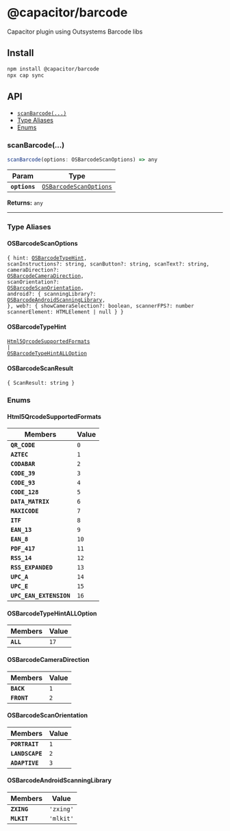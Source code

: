 # @capacitor/barcode

Capacitor plugin using Outsystems Barcode libs

## Install

```bash
npm install @capacitor/barcode
npx cap sync
```

## API

<docgen-index>

* [`scanBarcode(...)`](#scanbarcode)
* [Type Aliases](#type-aliases)
* [Enums](#enums)

</docgen-index>

<docgen-api>
<!--Update the source file JSDoc comments and rerun docgen to update the docs below-->

### scanBarcode(...)

```typescript
scanBarcode(options: OSBarcodeScanOptions) => any
```

| Param         | Type                                                                  |
| ------------- | --------------------------------------------------------------------- |
| **`options`** | <code><a href="#osbarcodescanoptions">OSBarcodeScanOptions</a></code> |

**Returns:** <code>any</code>

--------------------


### Type Aliases


#### OSBarcodeScanOptions

<code>{ hint: <a href="#osbarcodetypehint">OSBarcodeTypeHint</a>, scanInstructions?: string, scanButton?: string, scanText?: string, cameraDirection?: <a href="#osbarcodecameradirection">OSBarcodeCameraDirection</a>, scanOrientation?: <a href="#osbarcodescanorientation">OSBarcodeScanOrientation</a>, android?: { scanningLibrary?: <a href="#osbarcodeandroidscanninglibrary">OSBarcodeAndroidScanningLibrary</a>, }, web?: { showCameraSelection?: boolean, scannerFPS?: number scannerElement: HTMLElement | null } }</code>


#### OSBarcodeTypeHint

<code><a href="#html5qrcodesupportedformats">Html5QrcodeSupportedFormats</a> | <a href="#osbarcodetypehintalloption">OSBarcodeTypeHintALLOption</a></code>


#### OSBarcodeScanResult

<code>{ ScanResult: string }</code>


### Enums


#### Html5QrcodeSupportedFormats

| Members                 | Value           |
| ----------------------- | --------------- |
| **`QR_CODE`**           | <code>0</code>  |
| **`AZTEC`**             | <code>1</code>  |
| **`CODABAR`**           | <code>2</code>  |
| **`CODE_39`**           | <code>3</code>  |
| **`CODE_93`**           | <code>4</code>  |
| **`CODE_128`**          | <code>5</code>  |
| **`DATA_MATRIX`**       | <code>6</code>  |
| **`MAXICODE`**          | <code>7</code>  |
| **`ITF`**               | <code>8</code>  |
| **`EAN_13`**            | <code>9</code>  |
| **`EAN_8`**             | <code>10</code> |
| **`PDF_417`**           | <code>11</code> |
| **`RSS_14`**            | <code>12</code> |
| **`RSS_EXPANDED`**      | <code>13</code> |
| **`UPC_A`**             | <code>14</code> |
| **`UPC_E`**             | <code>15</code> |
| **`UPC_EAN_EXTENSION`** | <code>16</code> |


#### OSBarcodeTypeHintALLOption

| Members   | Value           |
| --------- | --------------- |
| **`ALL`** | <code>17</code> |


#### OSBarcodeCameraDirection

| Members     | Value          |
| ----------- | -------------- |
| **`BACK`**  | <code>1</code> |
| **`FRONT`** | <code>2</code> |


#### OSBarcodeScanOrientation

| Members         | Value          |
| --------------- | -------------- |
| **`PORTRAIT`**  | <code>1</code> |
| **`LANDSCAPE`** | <code>2</code> |
| **`ADAPTIVE`**  | <code>3</code> |


#### OSBarcodeAndroidScanningLibrary

| Members     | Value                |
| ----------- | -------------------- |
| **`ZXING`** | <code>'zxing'</code> |
| **`MLKIT`** | <code>'mlkit'</code> |

</docgen-api>
